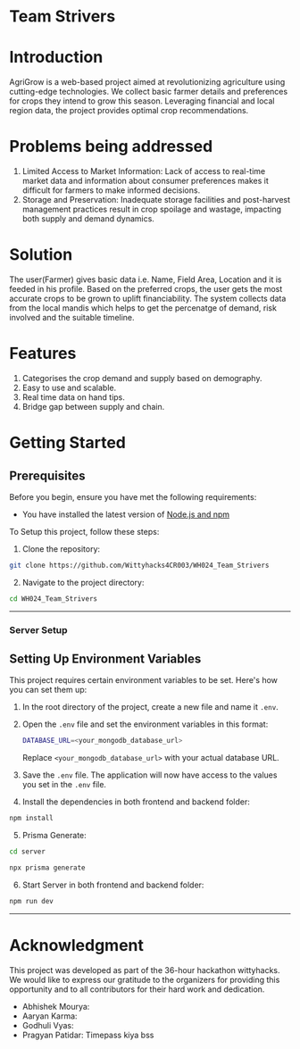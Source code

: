 # Team Strivers

# Introduction 
AgriGrow is a web-based project aimed at revolutionizing agriculture using cutting-edge technologies. We collect basic farmer details and preferences for crops they intend to grow this season. Leveraging financial and local region data, the project provides optimal crop recommendations.


# Problems being addressed

1. Limited Access to Market Information: Lack of access to real-time market data and information about consumer preferences makes it difficult for farmers to make informed decisions.    
2. Storage and Preservation: Inadequate storage facilities and post-harvest management practices result in crop spoilage and wastage, impacting both supply and demand dynamics.

# Solution
The user(Farmer) gives basic data i.e. Name, Field Area, Location and it is feeded in his profile. Based on the preferred crops, the user gets the most accurate crops to be grown to uplift financiability. The system collects data from the local mandis which helps to get the percenatge of demand, risk involved and the suitable timeline. 

# Features
1. Categorises the crop demand and supply based on demography.
2. Easy to use and scalable.
3. Real time data on hand tips.
4. Bridge gap between supply and chain.

# Getting Started
## Prerequisites
Before you begin, ensure you have met the following requirements:
- You have installed the latest version of [Node.js and npm](https://nodejs.org/en/download/)

To Setup this project, follow these steps:
1. Clone the repository:
```bash
git clone https://github.com/Wittyhacks4CR003/WH024_Team_Strivers
```
2. Navigate to the project directory:
```bash
cd WH024_Team_Strivers
```
---
### Server Setup

## Setting Up Environment Variables

This project requires certain environment variables to be set. Here's how you can set them up:

1. In the root directory of the project, create a new file and name it `.env`.

2. Open the `.env` file and set the environment variables in this format:

   ```bash
   DATABASE_URL=<your_mongodb_database_url>
   ```
   Replace `<your_mongodb_database_url>` with your actual database URL.

3. Save the `.env` file. The application will now have access to the values you set in the `.env` file.

4. Install the dependencies in both frontend and backend folder:
```bash
npm install
```
5. Prisma Generate:
```bash
cd server
```
```bash
npx prisma generate
```
6. Start Server in both frontend and backend folder:

```bash
npm run dev
```
---
# Acknowledgment
This project was developed as part of the 36-hour hackathon wittyhacks. We would like to express our gratitude to the organizers for providing this opportunity and to all contributors for their hard work and dedication.
* Abhishek Mourya:
* Aaryan Karma:
* Godhuli Vyas:
* Pragyan Patidar: Timepass kiya bss

